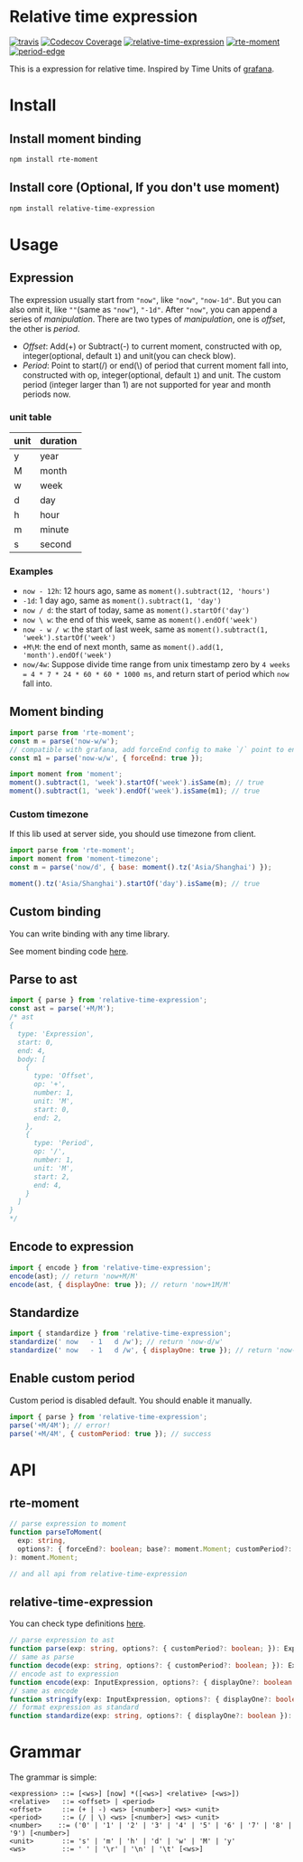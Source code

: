 # Relative time expression

[![travis](https://img.shields.io/travis/Frezc/relative-time-expression/master.svg?style=flat-square)](https://travis-ci.org/Frezc/relative-time-expression)
[![Codecov Coverage](https://img.shields.io/codecov/c/github/Frezc/relative-time-expression/master.svg?style=flat-square)](https://codecov.io/gh/Frezc/relative-time-expression/)
[![relative-time-expression](https://img.shields.io/npm/v/relative-time-expression.svg?style=flat-square)](https://www.npmjs.org/package/relative-time-expression)
[![rte-moment](https://img.shields.io/npm/v/rte-moment.svg?style=flat-square)](https://www.npmjs.org/package/rte-moment)
[![period-edge](https://img.shields.io/npm/v/period-edge.svg?style=flat-square)](https://www.npmjs.org/package/period-edge)

This is a expression for relative time. Inspired by Time Units of [grafana](https://grafana.com/).

# Install

## Install moment binding
```sh
npm install rte-moment
```

## Install core (Optional, If you don't use moment)
```sh
npm install relative-time-expression
```

# Usage

## Expression

The expression usually start from `"now"`, like `"now"`, `"now-1d"`. But you can also omit it, like `""`(same as `"now"`), `"-1d"`. After `"now"`, you can append a series of *manipulation*. There are two types of *manipulation*, one is *offset*, the other is *period*.

- *Offset*: Add(+) or Subtract(-) to current moment, constructed with op, integer(optional, default `1`) and unit(you can check blow).
- *Period*: Point to start(/) or end(\\) of period that current moment fall into, constructed with op, integer(optional, default `1`) and unit. The custom period (integer larger than 1) are not supported for year and month periods now.

### unit table
|unit|duration| 
|---|-----|
| y | year |
| M | month |
| w | week |
| d | day |
| h | hour |
| m | minute |
| s | second |

### Examples

- `now - 12h`: 12 hours ago, same as `moment().subtract(12, 'hours')`
- `-1d`: 1 day ago, same as `moment().subtract(1, 'day')`
- `now / d`: the start of today, same as `moment().startOf('day')`
- `now \ w`: the end of this week, same as `moment().endOf('week')`
- `now - w / w`: the start of last week, same as `moment().subtract(1, 'week').startOf('week')`
- `+M\M`: the end of next month, same as `moment().add(1, 'month').endOf('week')`
- `now/4w`: Suppose divide time range from unix timestamp zero by `4 weeks = 4 * 7 * 24 * 60 * 60 * 1000 ms`, and return start of period which `now` fall into.

## Moment binding
```javascript
import parse from 'rte-moment';
const m = parse('now-w/w');
// compatible with grafana, add forceEnd config to make `/` point to end of period
const m1 = parse('now-w/w', { forceEnd: true });

import moment from 'moment';
moment().subtract(1, 'week').startOf('week').isSame(m); // true
moment().subtract(1, 'week').endOf('week').isSame(m1); // true
```

### Custom timezone
If this lib used at server side, you should use timezone from client.
```javascript
import parse from 'rte-moment';
import moment from 'moment-timezone';
const m = parse('now/d', { base: moment().tz('Asia/Shanghai') });

moment().tz('Asia/Shanghai').startOf('day').isSame(m); // true
```

## Custom binding
You can write binding with any time library.

See moment binding code [here](https://github.com/Frezc/relative-time-expression/blob/master/packages/moment/src/index.ts).

## Parse to ast
```javascript
import { parse } from 'relative-time-expression';
const ast = parse('+M/M');
/* ast
{
  type: 'Expression',
  start: 0,
  end: 4,
  body: [
    {
      type: 'Offset',
      op: '+',
      number: 1,
      unit: 'M',
      start: 0,
      end: 2,
    },
    {
      type: 'Period',
      op: '/',
      number: 1,
      unit: 'M',
      start: 2,
      end: 4,
    }
  ]
}
*/
```

## Encode to expression
```javascript
import { encode } from 'relative-time-expression';
encode(ast); // return 'now+M/M'
encode(ast, { displayOne: true }); // return 'now+1M/M'
```

## Standardize
```javascript
import { standardize } from 'relative-time-expression';
standardize(' now   - 1   d /w'); // return 'now-d/w'
standardize(' now   - 1   d /w', { displayOne: true }); // return 'now-1d/w'
```

## Enable custom period
Custom period is disabled default. You should enable it manually.
```javascript
import { parse } from 'relative-time-expression';
parse('+M/4M'); // error!
parse('+M/4M', { customPeriod: true }); // success
``` 

# API

## rte-moment
```typescript
// parse expression to moment
function parseToMoment(
  exp: string,
  options?: { forceEnd?: boolean; base?: moment.Moment; customPeriod?: boolean; }
): moment.Moment;

// and all api from relative-time-expression
```

## relative-time-expression
You can check type definitions [here](https://github.com/Frezc/relative-time-expression/blob/master/packages/core/src/interface.ts).
```typescript
// parse expression to ast
function parse(exp: string, options?: { customPeriod?: boolean; }): Expression;
// same as parse
function decode(exp: string, options?: { customPeriod?: boolean; }): Expression;
// encode ast to expression
function encode(exp: InputExpression, options?: { displayOne?: boolean }): string;
// same as encode
function stringify(exp: InputExpression, options?: { displayOne?: boolean }): string;
// format expression as standard
function standardize(exp: string, options?: { displayOne?: boolean }): string;
```

# Grammar

The grammar is simple:

```bnf
<expression> ::= [<ws>] [now] *([<ws>] <relative> [<ws>])
<relative>   ::= <offset> | <period>
<offset>     ::= (+ | -) <ws> [<number>] <ws> <unit>
<period>     ::= (/ | \) <ws> [<number>] <ws> <unit>
<number>    ::= ('0' | '1' | '2' | '3' | '4' | '5' | '6' | '7' | '8' | '9') [<number>]
<unit>       ::= 's' | 'm' | 'h' | 'd' | 'w' | 'M' | 'y'
<ws>         ::= ' ' | '\r' | '\n' | '\t' [<ws>]
```
